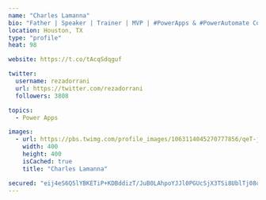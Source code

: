 ```yaml
---
name: "Charles Lamanna"
bio: "Father | Speaker | Trainer | MVP | #PowerApps & #PowerAutomate Community Super User | YouTuber Right-pointing triangle http://youtube.com/c/rezadorrani | Learn - Share - Clockwise rightwards and leftwards open circle arrows"
location: Houston, TX
type: "profile"
heat: 98

website: https://t.co/tAcqSdqguf

twitter:
  username: rezadorrani
  url: https://twitter.com/rezadorrani
  followers: 3808

topics:
  - Power Apps

images:
  - url: https://pbs.twimg.com/profile_images/1063114045270777856/qeT-jpWr_400x400.jpg
    width: 400
    height: 400
    isCached: true
    title: "Charles Lamanna"

secured: "eij4eS6Q5lYBKETiP+KDBddizT/JuB0LAhpoYJJl0PGUcSjX3TSi8UblTj08o8glXCkMqbDPHR8kiMEwBKBWalhZkipxX0ErTTvPVzDvQRx4QlZDBWnVE7+aZ/SAWUt8YycZSVMrPrSqQo5nXGUKqyNp0iheyVYKhMsWjkzT7mTODRFl+rAXUcjCTKjJmqdC8DCSzSZcMySC57tC/Foal72IJcNXBFr2Yr2yWobCp9z6ogt5uQOEWIdVOU+utMCi9GnUtttTTTIbtj9EFuG4jVcDONEml+mc5CR8etSXgOWKnb1uKoHpOfUR8liHsSiXZbhlUOpvMbvkTc6RWfdHiN/J0LYK7ctYwjZ11YVOMbopV2Gmt2ArcuprA5DmEZPfMVu7mg+RmKuLEqeFN8YFHzC3hoakizdbsbDxR+mwsQk=;yQLSGHt8W/p8ZLYk4MWIbQ=="
---
```


